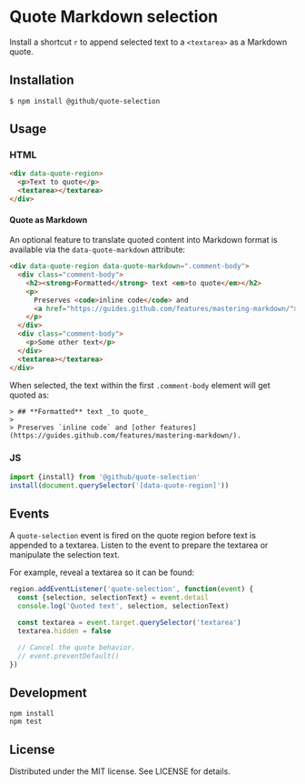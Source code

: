 # Quote Markdown selection

Install a shortcut `r` to append selected text to a `<textarea>` as a Markdown quote.

## Installation

```
$ npm install @github/quote-selection
```

## Usage

### HTML

```html
<div data-quote-region>
  <p>Text to quote</p>
  <textarea></textarea>
</div>
```

#### Quote as Markdown

An optional feature to translate quoted content into Markdown format is available via the `data-quote-markdown` attribute:

```html
<div data-quote-region data-quote-markdown=".comment-body">
  <div class="comment-body">
    <h2><strong>Formatted</strong> text <em>to quote</em></h2>
    <p>
      Preserves <code>inline code</code> and
      <a href="https://guides.github.com/features/mastering-markdown/">other features</a>.
    </p>
  </div>
  <div class="comment-body">
    <p>Some other text</p>
  </div>
  <textarea></textarea>
</div>
```

When selected, the text within the first `.comment-body` element will get quoted as:

```
> ## **Formatted** text _to quote_
>
> Preserves `inline code` and [other features](https://guides.github.com/features/mastering-markdown/).
```

### JS

```js
import {install} from '@github/quote-selection'
install(document.querySelector('[data-quote-region]'))
```

## Events

A `quote-selection` event is fired on the quote region before text is appended to a textarea. Listen to the event to prepare the textarea or manipulate the selection text.

For example, reveal a textarea so it can be found:

```js
region.addEventListener('quote-selection', function(event) {
  const {selection, selectionText} = event.detail
  console.log('Quoted text', selection, selectionText)

  const textarea = event.target.querySelector('textarea')
  textarea.hidden = false

  // Cancel the quote behavior.
  // event.preventDefault()
})
```

## Development

```
npm install
npm test
```

## License

Distributed under the MIT license. See LICENSE for details.
